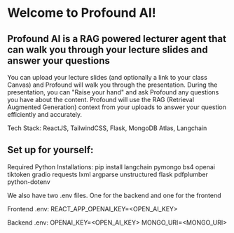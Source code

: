 # Welcome to Profound AI!
## Profound AI is a RAG powered lecturer agent that can walk you through your lecture slides and answer your questions
 You can upload your lecture slides (and optionally a link to your class Canvas) and Profound will walk you through the presentation. During the presentation, you can "Raise your hand" and ask Profound any questions you have about the content. Profound will use the RAG (Retrieval Augmented Generation) context from your uploads to answer your question efficiently and accurately.

Tech Stack: ReactJS, TailwindCSS, Flask, MongoDB Atlas, Langchain

## Set up for yourself:
Required Python Installations: pip install langchain pymongo bs4 openai tiktoken gradio requests lxml argparse unstructured flask pdfplumber python-dotenv

We also have two .env files. One for the backend and one for the frontend

Frontend .env:
REACT_APP_OPENAI_KEY=<OPEN_AI_KEY>

Backend .env:
OPENAI_KEY=<OPEN_AI_KEY>
MONGO_URI=<MONGO_URI>
